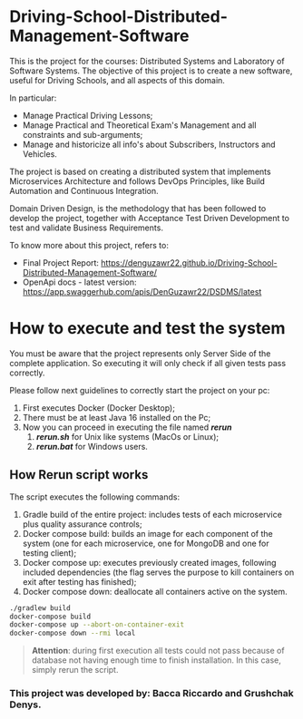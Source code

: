 # Driving-School-Distributed-Management-Software

This is the project for the courses: Distributed Systems and Laboratory of Software Systems.
The objective of this project is to create a new software, useful for Driving Schools, and all aspects of this domain.

In particular:
- Manage Practical Driving Lessons;
- Manage Practical and Theoretical Exam's Management and all constraints and sub-arguments;
- Manage and historicize all info's about Subscribers, Instructors and Vehicles.

The project is based on creating a distributed system that implements Microservices Architecture and follows DevOps Principles, like Build Automation and Continuous Integration.

Domain Driven Design, is the methodology that has been followed to develop the project, together with Acceptance Test Driven Development to test and validate Business Requirements.

To know more about this project, refers to:
- Final Project Report: https://denguzawr22.github.io/Driving-School-Distributed-Management-Software/
- OpenApi docs - latest version: https://app.swaggerhub.com/apis/DenGuzawr22/DSDMS/latest

# How to execute and test the system

You must be aware that the project represents only Server Side of the complete application. So executing it will only check if all given tests pass correctly.

Please follow next guidelines to correctly start the project on your pc:
1. First executes Docker (Docker Desktop);
2. There must be at least Java 16 installed on the Pc;
3. Now you can proceed in executing the file named **_rerun_**
   1. **_rerun.sh_** for Unix like systems (MacOs or Linux);
   2. **_rerun.bat_** for Windows users.

## How Rerun script works

The script executes the following commands:
1. Gradle build of the entire project: includes tests of each microservice plus quality assurance controls;
2. Docker compose build: builds an image for each component of the system (one for each microservice, one for MongoDB and one for testing client);
3. Docker compose up: executes previously created images, following included dependencies (the flag serves the purpose to kill containers on exit after testing has finished);
4. Docker compose down: deallocate all containers active on the system.

```bash
./gradlew build
docker-compose build
docker-compose up --abort-on-container-exit
docker-compose down --rmi local
```

> **Attention**: during first execution all tests could not pass because of database not having enough time to finish installation. In this case, simply rerun the script.


### This project was developed by: Bacca Riccardo and Grushchak Denys.
